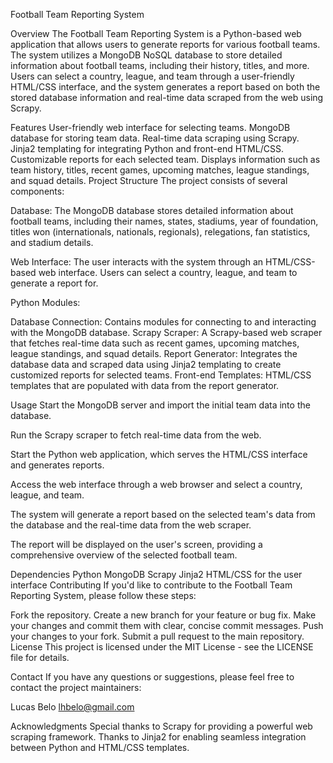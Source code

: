 Football Team Reporting System

Overview
The Football Team Reporting System is a Python-based web application that allows users to generate reports for various football teams. The system utilizes a MongoDB NoSQL database to store detailed information about football teams, including their history, titles, and more. Users can select a country, league, and team through a user-friendly HTML/CSS interface, and the system generates a report based on both the stored database information and real-time data scraped from the web using Scrapy.

Features
User-friendly web interface for selecting teams.
MongoDB database for storing team data.
Real-time data scraping using Scrapy.
Jinja2 templating for integrating Python and front-end HTML/CSS.
Customizable reports for each selected team.
Displays information such as team history, titles, recent games, upcoming matches, league standings, and squad details.
Project Structure
The project consists of several components:

Database: The MongoDB database stores detailed information about football teams, including their names, states, stadiums, year of foundation, titles won (internationals, nationals, regionals), relegations, fan statistics, and stadium details.

Web Interface: The user interacts with the system through an HTML/CSS-based web interface. Users can select a country, league, and team to generate a report for.

Python Modules:

Database Connection: Contains modules for connecting to and interacting with the MongoDB database.
Scrapy Scraper: A Scrapy-based web scraper that fetches real-time data such as recent games, upcoming matches, league standings, and squad details.
Report Generator: Integrates the database data and scraped data using Jinja2 templating to create customized reports for selected teams.
Front-end Templates: HTML/CSS templates that are populated with data from the report generator.

Usage
Start the MongoDB server and import the initial team data into the database.

Run the Scrapy scraper to fetch real-time data from the web.

Start the Python web application, which serves the HTML/CSS interface and generates reports.

Access the web interface through a web browser and select a country, league, and team.

The system will generate a report based on the selected team's data from the database and the real-time data from the web scraper.

The report will be displayed on the user's screen, providing a comprehensive overview of the selected football team.

Dependencies
Python
MongoDB
Scrapy
Jinja2
HTML/CSS for the user interface
Contributing
If you'd like to contribute to the Football Team Reporting System, please follow these steps:

Fork the repository.
Create a new branch for your feature or bug fix.
Make your changes and commit them with clear, concise commit messages.
Push your changes to your fork.
Submit a pull request to the main repository.
License
This project is licensed under the MIT License - see the LICENSE file for details.

Contact
If you have any questions or suggestions, please feel free to contact the project maintainers:

Lucas Belo
lhbelo@gmail.com

Acknowledgments
Special thanks to Scrapy for providing a powerful web scraping framework.
Thanks to Jinja2 for enabling seamless integration between Python and HTML/CSS templates.
